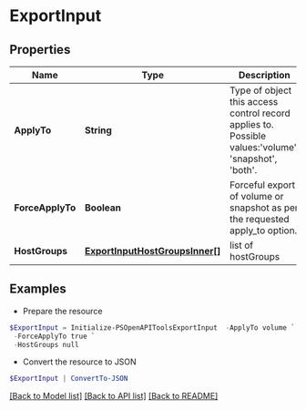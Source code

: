 # ExportInput
## Properties

Name | Type | Description | Notes
------------ | ------------- | ------------- | -------------
**ApplyTo** | **String** | Type of object this access control record applies to. Possible values:&#39;volume&#39;, &#39;snapshot&#39;, &#39;both&#39;. | [optional] 
**ForceApplyTo** | **Boolean** | Forceful export of volume or snapshot as per the requested apply_to option. | [optional] 
**HostGroups** | [**ExportInputHostGroupsInner[]**](ExportInputHostGroupsInner.md) | list of hostGroups | [optional] 

## Examples

- Prepare the resource
```powershell
$ExportInput = Initialize-PSOpenAPIToolsExportInput  -ApplyTo volume `
 -ForceApplyTo true `
 -HostGroups null
```

- Convert the resource to JSON
```powershell
$ExportInput | ConvertTo-JSON
```

[[Back to Model list]](../README.md#documentation-for-models) [[Back to API list]](../README.md#documentation-for-api-endpoints) [[Back to README]](../README.md)

